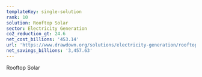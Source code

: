 ```yaml
---
templateKey: single-solution
rank: 10
solution: Rooftop Solar
sector: Electricity Generation
co2_reduction_gt: 24.6
net_cost_billions: '453.14'
url: 'https://www.drawdown.org/solutions/electricity-generation/rooftop-solar'
net_savings_billions: '3,457.63'
---
```


Rooftop Solar